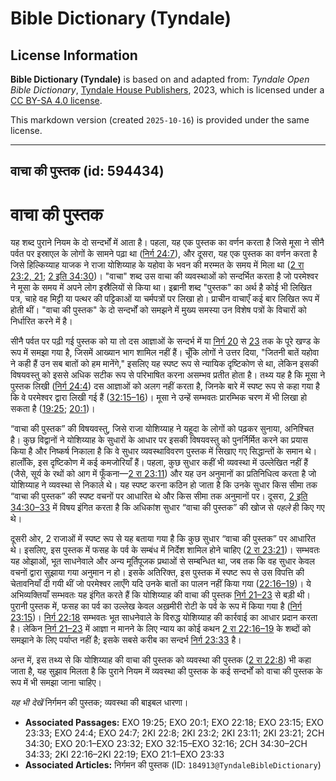 # Bible Dictionary (Tyndale)

## License Information

**Bible Dictionary (Tyndale)** is based on and adapted from: _Tyndale Open Bible Dictionary_, [Tyndale House Publishers](https://tyndaleopenresources.com/), 2023, which is licensed under a [CC BY-SA 4.0 license](https://creativecommons.org/licenses/by-sa/4.0/legalcode.en).

This markdown version (created `2025-10-16`) is provided under the same license.



--------------------------------

## वाचा की पुस्तक (id: 594434)

वाचा की पुस्तक
==============

यह शब्द पुराने नियम के दो सन्दर्भों में आता है। पहला, यह एक पुस्तक का वर्णन करता है जिसे मूसा ने सीनै पर्वत पर इस्राएल के लोगों के सामने पढ़ा था ([निर्ग 24:7](https://ref.ly/Exod24:7)), और दूसरा, यह एक पुस्तक का वर्णन करता है जिसे हिल्किय्याह याजक ने राजा योशिय्याह के यहोवा के भवन की मरम्मत के समय में मिला था ([2 रा 23:2, 21](https://ref.ly/2Kgs23:2,2Kgs23:21); [2 इति 34:30](https://ref.ly/2Chr34:30))। "वाचा" शब्द उस वाचा की व्यवस्थाओं को सन्दर्भित करता है जो परमेश्वर ने मूसा के समय में अपने लोग इस्रैलियों से किया था। इब्रानी शब्द "पुस्तक" का अर्थ है कोई भी लिखित पत्र, चाहे वह मिट्टी या पत्थर की पट्टिकाओं या चर्मपत्रों पर लिखा हो। प्राचीन वाचाएँ कई बार लिखित रूप में होती थीं। "वाचा की पुस्तक" के दो सन्दर्भों को समझने में मुख्य समस्या उन विशेष पत्रों के विचारों को निर्धारित करने में है।

सीनै पर्वत पर पढ़ी गई पुस्तक को या तो दस आज्ञाओं के सन्दर्भ में या [निर्ग 20](https://ref.ly/Exod20:1-Exod23:32) से [23](https://ref.ly/Exod20:1-Exod23:32) तक के पूरे खण्ड के रूप में समझा गया है, जिसमें आख्यान भाग शामिल नहीं हैं। चूँकि लोगों ने उत्तर दिया, "जितनी बातें यहोवा ने कही हैं उन सब बातों को हम मानेंगे," इसलिए यह स्पष्ट रूप से न्यायिक दृष्टिकोण से था, लेकिन इसकी विषयवस्तु को इससे अधिक सटीक रूप से परिभाषित करना असम्भव प्रतीत होता है। तथ्य यह है कि मूसा ने पुस्तक लिखी ([निर्ग 24:4](https://ref.ly/Exod24:4)) दस आज्ञाओं को अलग नहीं करता है, जिनके बारे में स्पष्ट रूप से कहा गया है कि वे परमेश्वर द्वारा लिखी गई हैं ([32:15–16](https://ref.ly/Exod32:15-Exod32:16))। मूसा ने उन्हें सम्भवतः प्रारम्भिक चरण में भी लिखा हो सकता है ([19:25](https://ref.ly/Exod19:25); [20:1](https://ref.ly/Exod20:1))।

“वाचा की पुस्तक” की विषयवस्तु, जिसे राजा योशिय्याह ने यहूदा के लोगों को पढ़कर सुनाया, अनिश्चित है। कुछ विद्वानों ने योशिय्याह के सुधारों के आधार पर इसकी विषयवस्तु को पुनर्निर्मित करने का प्रयास किया है और निष्कर्ष निकाला है कि वे सुधार व्यवस्थाविवरण पुस्तक में सिखाए गए सिद्धान्तों के समान थे। हालाँकि, इस दृष्टिकोण में कई कमजोरियाँ हैं। पहला, कुछ सुधार कहीं भी व्यवस्था में उल्लेखित नहीं हैं (जैसे, सूर्य के रथों को आग में फूँकना—[2 रा 23:11](https://ref.ly/2Kgs23:11)) और यह उन अनुमानों का प्रतिनिधित्व करता है जो योशिय्याह ने व्यवस्था से निकाले थे। यह स्पष्ट करना कठिन हो जाता है कि उनके सुधार किस सीमा तक “वाचा की पुस्तक” की स्पष्ट वचनों पर आधारित थे और किस सीमा तक अनुमानों पर। दूसरा, [2 इति 34:30–33](https://ref.ly/2Chr34:30-2Chr34:33) में विषय इंगित करता है कि अधिकांश सुधार “वाचा की पुस्तक” की खोज से *पहले* ही किए गए थे।

दूसरी ओर, 2 राजाओं में स्पष्ट रूप से यह बताया गया है कि कुछ सुधार “वाचा की पुस्तक” पर आधारित थे। इसलिए, इस पुस्तक में फसह के पर्व के सम्बंध में निर्देश शामिल होने चाहिए ([2 रा 23:21](https://ref.ly/2Kgs23:21))। सम्भवतः यह ओझाओं, भूत साधनेवाले और अन्य मूर्तिपूजक प्रथाओं से सम्बन्धित था, जब तक कि वह सुधार केवल वचनों द्वारा सुझाया गया अनुमान न हो। इसके अतिरिक्त, इस पुस्तक में स्पष्ट रूप से उस विपत्ति की चेतावनियाँ दी गयी थीं जो परमेश्वर लाएँगे यदि उनके बातों का पालन नहीं किया गया ([22:16–19](https://ref.ly/2Kgs22:16-2Kgs22:19))। ये अभिव्यक्तियाँ सम्भवतः यह इंगित करते हैं कि योशिय्याह की वाचा की पुस्तक [निर्ग 21–23](https://ref.ly/Exod21:1-Exod23:33) से बड़ी थी। पुरानी पुस्तक में, फसह का पर्व का उल्लेख केवल अख़मीरी रोटी के पर्व के रूप में किया गया है ([निर्ग 23:15](https://ref.ly/Exod23:15))। [निर्ग 22:18](https://ref.ly/Exod22:18) सम्भवतः भूत साधनेवाले के विरुद्ध योशिय्याह की कार्रवाई का आधार प्रदान करता है। लेकिन [निर्ग 21–23](https://ref.ly/Exod21:1-Exod23:33) में आज्ञा न मानने के लिए न्याय का कोई कथन [2 रा 22:16–19](https://ref.ly/2Kgs22:16-2Kgs22:19) के शब्दों को समझाने के लिए पर्याप्त नहीं है; इसके सबसे करीब का सन्दर्भ [निर्ग 23:33](https://ref.ly/Exod23:33) है।

अन्त में, इस तथ्य से कि योशिय्याह की वाचा की पुस्तक को व्यवस्था की पुस्तक ([2 रा 22:8](https://ref.ly/2Kgs22:8)) भी कहा जाता है, यह सुझाव मिलता है कि पुराने नियम में व्यवस्था की पुस्तक के कई सन्दर्भों को वाचा की पुस्तक के रूप में भी समझा जाना चाहिए।

*यह भी देखें* निर्गमन की पुस्तक; व्यवस्था की बाइबल धारणा।

* **Associated Passages:** EXO 19:25; EXO 20:1; EXO 22:18; EXO 23:15; EXO 23:33; EXO 24:4; EXO 24:7; 2KI 22:8; 2KI 23:2; 2KI 23:11; 2KI 23:21; 2CH 34:30; EXO 20:1–EXO 23:32; EXO 32:15–EXO 32:16; 2CH 34:30–2CH 34:33; 2KI 22:16–2KI 22:19; EXO 21:1–EXO 23:33
* **Associated Articles:** निर्गमन की पुस्तक  (ID: `184913@TyndaleBibleDictionary`)

